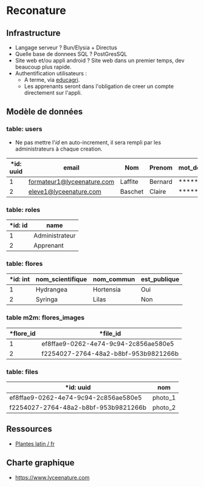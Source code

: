 # Reconature

## Infrastructure

- Langage serveur ? Bun/Elysia + Directus
- Quelle base de donnees SQL ? PostGresSQL
- Site web et/ou appli android ? Site web dans un premier temps, dev beaucoup plus rapide.
- Authentification utilisateurs :
  - A terme, via [educagri](https://auth.educagri.fr/cas/login).
  - Les apprenants seront dans l'obligation de creer un compte directement sur l'appli.

## Modèle de données

### table: users

- Ne pas mettre l'_*id*_ en auto-increment, il sera rempli par les administrateurs à chaque creation.

| \*id: uuid | email                      | Nom     | Prenom  | mot_de_passe     | role_id |
| ---------- | -------------------------- | ------- | ------- | ---------------- | ------- |
| 1          | formateur1@lyceenature.com | Laffite | Bernard | \*\*\*\*\*\*\*\* | 1       |
| 2          | eleve1@lyceenature.com     | Baschet | Claire  | \*\*\*\*\*\*\*\* | 2       |

### table: roles

| \*id: id | name           |
| -------- | -------------- |
| 1        | Administrateur |
| 2        | Apprenant      |

### table: flores

| \*id: int | nom_scientifique | nom_commun | est_publique |
| --------- | --------- | ------------- | ------------ |
| 1         | Hydrangea | Hortensia     | Oui          |
| 2         | Syringa   | Lilas         | Non          |

### table m2m: flores_images

| \*flore_id | \*file_id                            |
| ---------- | ------------------------------------ |
| 1          | ef8ffae9-0262-4e74-9c94-2c856ae580e5 |
| 2          | f2254027-2764-48a2-b8bf-953b9821266b |

### table: files

| \*id: uuid                           | nom     |
| ------------------------------------ | ------- |
| ef8ffae9-0262-4e74-9c94-2c856ae580e5 | photo_1 |
| f2254027-2764-48a2-b8bf-953b9821266b | photo_2 |

## Ressources

- [Plantes latin / fr](https://tecfa.unige.ch/perso/lombardf/calvin/teaching/botanic-latin-fr/conversion-fr-latin.htm)

## Charte graphique

- https://www.lyceenature.com
